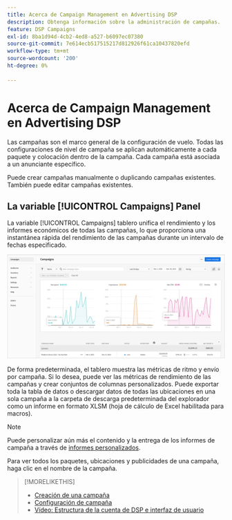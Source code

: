 ```yaml
---
title: Acerca de Campaign Management en Advertising DSP
description: Obtenga información sobre la administración de campañas.
feature: DSP Campaigns
exl-id: 8ba1d94d-4cb2-4ed8-a527-b6097ec07380
source-git-commit: 7e614ecb517515217d812926f61ca10437820efd
workflow-type: tm+mt
source-wordcount: '200'
ht-degree: 0%

---
```


# Acerca de Campaign Management en Advertising DSP

Las campañas son el marco general de la configuración de vuelo. Todas las configuraciones de nivel de campaña se aplican automáticamente a cada paquete y colocación dentro de la campaña. Cada campaña está asociada a un anunciante específico.

Puede crear campañas manualmente o duplicando campañas existentes. También puede editar campañas existentes.

## La variable [!UICONTROL Campaigns] Panel

<!-- standardize on "dashboard" or "view" -->
La variable [!UICONTROL Campaigns] tablero unifica el rendimiento y los informes económicos de todas las campañas, lo que proporciona una instantánea rápida del rendimiento de las campañas durante un intervalo de fechas especificado.

![Panel de campañas](/help/dsp/assets/campaign-dashboard.png)

De forma predeterminada, el tablero muestra las métricas de ritmo y envío por campaña. Si lo desea, puede ver las métricas de rendimiento de las campañas y crear conjuntos de columnas personalizados. Puede exportar toda la tabla de datos o descargar datos de todas las ubicaciones en una sola campaña a la carpeta de descarga predeterminada del explorador como un informe en formato XLSM (hoja de cálculo de Excel habilitada para macros).

>[!NOTE]
>
>Puede personalizar aún más el contenido y la entrega de los informes de campaña a través de [informes personalizados](/help/dsp/reports/report-about.md).

Para ver todos los paquetes, ubicaciones y publicidades de una campaña, haga clic en el nombre de la campaña.

>[!MORELIKETHIS]
>
>* [Creación de una campaña](campaign-create.md)
>* [Configuración de campaña](campaign-settings.md)
>* [Vídeo: Estructura de la cuenta de DSP e interfaz de usuario](https://experienceleague.adobe.com/docs/advertising-learn/tutorials/dsp/ui.html)

